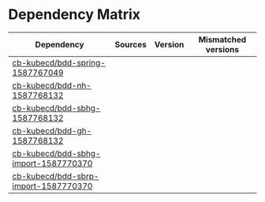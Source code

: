# Dependency Matrix

Dependency | Sources | Version | Mismatched versions
---------- | ------- | ------- | -------------------
[cb-kubecd/bdd-spring-1587767049](https://github.com/cb-kubecd/bdd-spring-1587767049.git) |  | []() | 
[cb-kubecd/bdd-nh-1587768132](https://github.com/cb-kubecd/bdd-nh-1587768132.git) |  | []() | 
[cb-kubecd/bdd-sbhg-1587768132](https://github.com/cb-kubecd/bdd-sbhg-1587768132.git) |  | []() | 
[cb-kubecd/bdd-gh-1587768132](https://github.com/cb-kubecd/bdd-gh-1587768132.git) |  | []() | 
[cb-kubecd/bdd-sbhg-import-1587770370](https://github.com/cb-kubecd/bdd-sbhg-import-1587770370.git) |  | []() | 
[cb-kubecd/bdd-sbrp-import-1587770370](https://github.com/cb-kubecd/bdd-sbrp-import-1587770370.git) |  | []() | 
